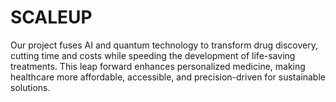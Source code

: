 # SCALEUP
Our project fuses AI and quantum technology to transform drug discovery, cutting time and costs while speeding the development of life-saving treatments. This leap forward enhances personalized medicine, making healthcare more affordable, accessible, and precision-driven for sustainable solutions.
